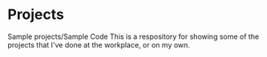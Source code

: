 Projects
========

Sample projects/Sample Code
This is a respository for showing some of the projects that I've done at the workplace, or on my own.
